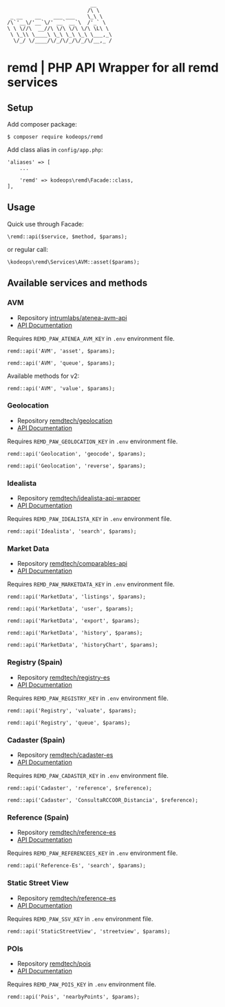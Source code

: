 ```
                           __     
                          /\ \    
 _ __    __    ___ ___    \_\ \   
/\`'__\/'__`\/' __` __`\  /'_` \  
\ \ \//\  __//\ \/\ \/\ \/\ \L\ \ 
 \ \_\\ \____\ \_\ \_\ \_\ \___,_\
  \/_/ \/____/\/_/\/_/\/_/\/__,_ /
```

# remd | PHP API Wrapper for all remd services

## Setup

Add composer package:

`$ composer require kodeops/remd`

Add class alias in `config/app.php`:

```
'aliases' => [
    ...

    'remd' => kodeops\remd\Facade::class,
],
```

##  Usage

Quick use through Facade:

`\remd::api($service, $method, $params);`

or regular call:

`\kodeops\remd\Services\AVM::asset($params);`

##  Available services and methods

### AVM

* Repository [intrumlabs/atenea-avm-api](https://bitbucket.org/intrumlabs/atenea-avm-api)
* [API Documentation](https://bitbucket.org/intrumlabs/atenea-avm-api/src/master/README.md)

Requires `REMD_PAW_ATENEA_AVM_KEY` in `.env` environment file.

`remd::api('AVM', 'asset', $params);`

`remd::api('AVM', 'queue', $params);`

Available methods for v2:

`remd::api('AVM', 'value', $params);`

### Geolocation

* Repository [remdtech/geolocation](https://bitbucket.org/remdtech/geolocation)
* [API Documentation](https://bitbucket.org/remdtech/geolocation/src/master/README.md)

Requires `REMD_PAW_GEOLOCATION_KEY` in `.env` environment file.

`remd::api('Geolocation', 'geocode', $params);`

`remd::api('Geolocation', 'reverse', $params);`

### Idealista

* Repository [remdtech/idealista-api-wrapper](https://bitbucket.org/remdtech/idealista-api-wrapper)
* [API Documentation](https://bitbucket.org/remdtech/idealista-api-wrapper/src/master/README.md)

Requires `REMD_PAW_IDEALISTA_KEY` in `.env` environment file.

`remd::api('Idealista', 'search', $params);`

### Market Data

* Repository [remdtech/comparables-api](https://bitbucket.org/remdtech/comparables-api)
* [API Documentation](https://bitbucket.org/remdtech/comparables-api/src/master/README.md)

Requires `REMD_PAW_MARKETDATA_KEY` in `.env` environment file.

`remd::api('MarketData', 'listings', $params);`

`remd::api('MarketData', 'user', $params);`

`remd::api('MarketData', 'export', $params);`

`remd::api('MarketData', 'history', $params);`

`remd::api('MarketData', 'historyChart', $params);`

### Registry (Spain)

* Repository [remdtech/registry-es](https://bitbucket.org/remdtech/registry-es)
* [API Documentation](https://bitbucket.org/remdtech/registry-es/src/master/README.md)

Requires `REMD_PAW_REGISTRY_KEY` in `.env` environment file.

`remd::api('Registry', 'valuate', $params);`

`remd::api('Registry', 'queue', $params);`

### Cadaster (Spain)

* Repository [remdtech/cadaster-es](https://bitbucket.org/remdtech/cadaster-es)
* [API Documentation](https://bitbucket.org/remdtech/cadaster-es/src/master/README.md)

Requires `REMD_PAW_CADASTER_KEY` in `.env` environment file.

`remd::api('Cadaster', 'reference', $reference);`

`remd::api('Cadaster', 'ConsultaRCCOOR_Distancia', $reference);`

### Reference (Spain)

* Repository [remdtech/reference-es](https://bitbucket.org/remdtech/reference-es)
* [API Documentation](https://bitbucket.org/remdtech/reference-es/src/master/readme.md)

Requires `REMD_PAW_REFERENCEES_KEY` in `.env` environment file.

`remd::api('Reference-Es', 'search', $params);`

### Static Street View

* Repository [remdtech/reference-es](https://bitbucket.org/remdtech/static-street-view)
* [API Documentation](https://bitbucket.org/remdtech/static-street-view/src/master/README.md)

Requires `REMD_PAW_SSV_KEY` in `.env` environment file.

`remd::api('StaticStreetView', 'streetview', $params);`

### POIs

* Repository [remdtech/pois](https://bitbucket.org/remdtech/pois)
* [API Documentation](https://bitbucket.org/remdtech/pois/src/master/README.md)

Requires `REMD_PAW_POIS_KEY` in `.env` environment file.

`remd::api('Pois', 'nearbyPoints', $params);`